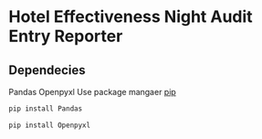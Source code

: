 # Hotel Effectiveness Night Audit Entry Reporter

## Dependecies
Pandas
Openpyxl
Use package mangaer [pip](https://pip.pypa.io/en/stable/)

```bash
pip install Pandas
```
```bash
pip install Openpyxl
```